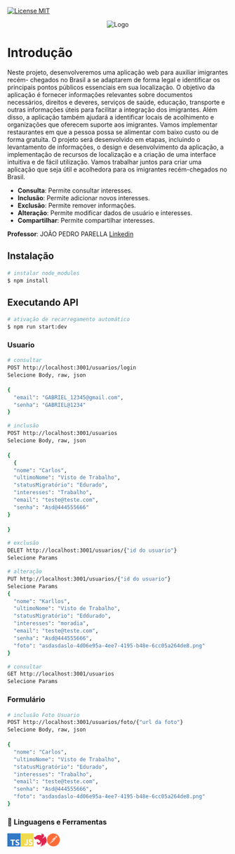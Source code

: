 <p>
  <a href="https://opensource.org/licenses/MIT">
    <img src="https://img.shields.io/badge/License-MIT-blue.svg" alt="License MIT">
  </a>
</p>

<div>
  <p align="center">
    <img src="src/image/logo.jpg" alt="Logo" height="280">
  </p>
</div>

# Introdução
<p> Neste projeto, desenvolveremos uma aplicação web para auxiliar imigrantes recém-
chegados no Brasil a se adaptarem de forma legal e identificar os principais pontos
públicos essenciais em sua localização.
O objetivo da aplicação é fornecer informações relevantes sobre documentos
necessários, direitos e deveres, serviços de saúde, educação, transporte e outras
informações úteis para facilitar a integração dos imigrantes. Além disso, a aplicação
também ajudará a identificar locais de acolhimento e organizações que oferecem
suporte aos imigrantes. Vamos implementar restaurantes em que a pessoa possa se
alimentar com baixo custo ou de forma gratuita.
O projeto será desenvolvido em etapas, incluindo o levantamento de informações, o
design e desenvolvimento da aplicação, a implementação de recursos de
localização e a criação de uma interface intuitiva e de fácil utilização.
Vamos trabalhar juntos para criar uma aplicação que seja útil e acolhedora para os
imigrantes recém-chegados no Brasil. </p>

- **Consulta**: Permite consultar interesses.
- **Inclusão**:  Permite adicionar novos interesses.
- **Exclusão**:  Permite remover informações.
- **Alteração**: Permite modificar dados de usuário e interesses.
- **Compartilhar**: Permite compartilhar interesses.

**Professor**: JOÃO PEDRO PARELLA 
 <a href="https://www.linkedin.com/in/jpparella/">Linkedin</a>


## Instalação

```bash
# instalar node_modules
$ npm install
```

## Executando API

```bash
# ativação de recarregamento automático
$ npm run start:dev
```

### Usuario
```bash
# consultar
POST http://localhost:3001/usuarios/login
Selecione Body, raw, json

{
  "email": "GABRIEL_12345@gmail.com",
  "senha": "GABRIEL@1234"
}
```
```bash
# inclusão
POST http://localhost:3001/usuarios
Selecione Body, raw, json

{
  {
  "nome": "Carlos",
  "ultimoNome": "Visto de Trabalho",
  "statusMigratório": "Edurado",
  "interesses": "Trabalho",
  "email": "teste@teste.com",
  "senha": "Asd@444555666"
}

}
```
```bash
# exclusão
DELET http://localhost:3001/usuarios/{"id do usuario"}
Selecione Params
```
```bash
# alteração
PUT http://localhost:3001/usuarios/{"id do usuario"}
Selecione Params
{
  "nome": "Karllos",
  "ultimoNome": "Visto de Trabalho",
  "statusMigratório": "Eddurado",
  "interesses": "moradia",
  "email": "teste@teste.com",
  "senha": "Asd@444555666",
  "foto": "asdasdaslo-4d06e95a-4ee7-4195-b48e-6cc05a264de8.png"
}
```
```bash
# consultar
GET http://localhost:3001/usuarios
Selecione Params
```
### Formulário



```bash
# inclusão Foto Usuario
POST http://localhost:3001/usuarios/foto/{"url da foto"}
Selecione Body, raw, json

{
  "nome": "Carlos",
  "ultimoNome": "Visto de Trabalho",
  "statusMigratório": "Edurado",
  "interesses": "Trabalho",
  "email": "teste@teste.com",
  "senha": "Asd@444555666",
  "foto": "asdasdaslo-4d06e95a-4ee7-4195-b48e-6cc05a264de8.png"
}
```
### 👾 Linguagens e Ferramentas
<img align="left" alt="TypeScript" width="30px" src="https://github.com/andrecomegno/andrecomegno/blob/main/icon/typescript.png" />
<img align="left" alt="JavaScript" width="30px" src="https://github.com/andrecomegno/andrecomegno/blob/main/icon/javascript.png" />
<img align="left" alt="Nest.js" width="30px" src="https://github.com/andrecomegno/andrecomegno/blob/main/icon/nestjs.png" />
<img align="left" alt="Postman" width="30px" src="https://github.com/andrecomegno/andrecomegno/blob/main/icon/postman.png" />
<br>